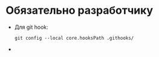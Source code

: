 # Обязательно разработчику
- Для git hook:  
  ```
  git config --local core.hooksPath .githooks/
  ```
- 
